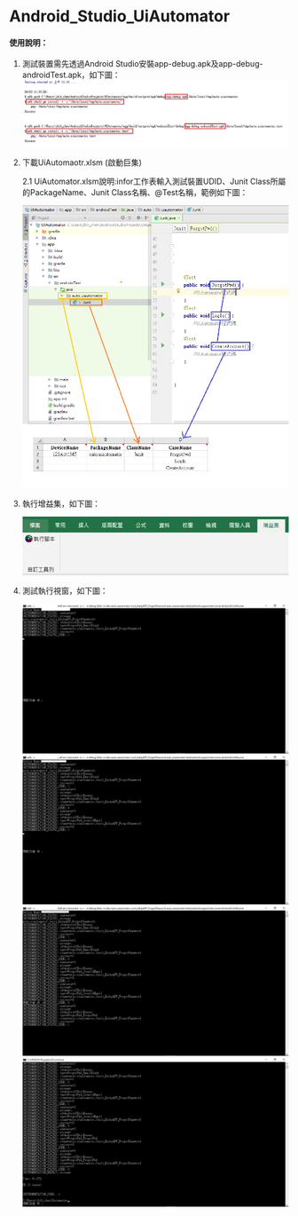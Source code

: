 # Android_Studio_UiAutomator
#### 使用說明：
1. 測試裝置需先透過Android Studio安裝app-debug.apk及app-debug-androidTest.apk，如下圖：
   ![image](https://github.com/Gilleschen/Android_Studio_UiAutomator/blob/master/Picture/install_apk.png)

2. 下載UiAutomaotr.xlsm (啟動巨集)
 
    2.1 UiAutomator.xlsm說明:infor工作表輸入測試裝置UDID、Junit Class所屬的PackageName、Junit Class名稱、@Test名稱，範例如下圖：
    
    ![image](https://github.com/Gilleschen/Android_Studio_UiAutomator/blob/master/Picture/%E8%A1%A8%E6%A0%BC%E8%AA%AA%E6%98%8E.png)

3. 執行增益集，如下圖：

    ![image](https://github.com/Gilleschen/Android_Studio_UiAutomator/blob/master/Picture/%E5%A2%9E%E7%9B%8A%E9%9B%86.PNG)

4. 測試執行視窗，如下圖：

    ![image](https://github.com/Gilleschen/Android_Studio_UiAutomator/blob/master/Picture/1.png)
    ![image](https://github.com/Gilleschen/Android_Studio_UiAutomator/blob/master/Picture/2.png)
    ![image](https://github.com/Gilleschen/Android_Studio_UiAutomator/blob/master/Picture/3.png)
    ![image](https://github.com/Gilleschen/Android_Studio_UiAutomator/blob/master/Picture/4.png)
